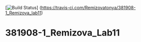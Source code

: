 [![Build Status](https://travis-ci.com/Remizovatonya/381908-1_Remizova_lab11.svg?branch=main)]
(https://travis-ci.com/Remizovatonya/381908-1_Remizova_lab11)

# 381908-1_Remizova_Lab11
